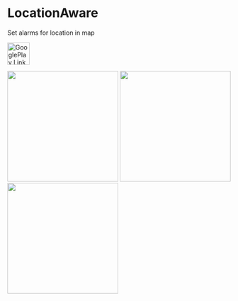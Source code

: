 # LocationAware
Set alarms for location in map

<a href='https://play.google.com/store/apps/details?id=in.arjsna.mapsalarm' target='_blank'><img height='50' style='border:0px;height:50px;' src='https://cdn.rawgit.com/Arjun-sna/Arjun-sna.github.io/f8228c83/raw/GooglePlay.png' border='0' alt='GooglePlay Link' /></a>

<img src="https://arjun-sna.github.io/raw/locationaware_1.png" width="250" />  <img src="https://arjun-sna.github.io/raw/locationaware_2.png" width="250" />  <img src="https://arjun-sna.github.io/raw/locationaware_3.png" width="250" />

